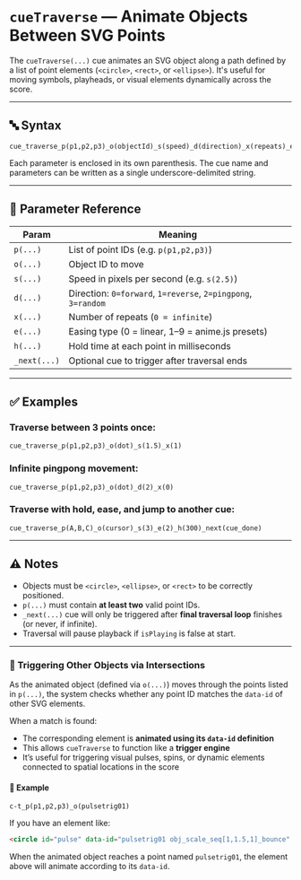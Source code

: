 # `cueTraverse` — Animate Objects Between SVG Points

The `cueTraverse(...)` cue animates an SVG object along a path defined by a list of point elements (`<circle>`, `<rect>`, or `<ellipse>`). It's useful for moving symbols, playheads, or visual elements dynamically across the score.

---

## 🔤 Syntax

```
cue_traverse_p(p1,p2,p3)_o(objectId)_s(speed)_d(direction)_x(repeats)_e(easeType)_h(holdMs)_next(targetCue)
```

Each parameter is enclosed in its own parenthesis. The cue name and parameters can be written as a single underscore-delimited string.

---

## 🧩 Parameter Reference

| Param     | Meaning                                         |
|-----------|--------------------------------------------------|
| `p(...)`  | List of point IDs (e.g. `p(p1,p2,p3)`)           |
| `o(...)`  | Object ID to move                                |
| `s(...)`  | Speed in pixels per second (e.g. `s(2.5)`)       |
| `d(...)`  | Direction: `0=forward`, `1=reverse`, `2=pingpong`, `3=random` |
| `x(...)`  | Number of repeats (`0 = infinite`)               |
| `e(...)`  | Easing type (0 = linear, 1–9 = anime.js presets) |
| `h(...)`  | Hold time at each point in milliseconds          |
| `_next(...)` | Optional cue to trigger after traversal ends  |

---

## ✅ Examples

### Traverse between 3 points once:
```
cue_traverse_p(p1,p2,p3)_o(dot)_s(1.5)_x(1)
```

### Infinite pingpong movement:
```
cue_traverse_p(p1,p2,p3)_o(dot)_d(2)_x(0)
```

### Traverse with hold, ease, and jump to another cue:
```
cue_traverse_p(A,B,C)_o(cursor)_s(3)_e(2)_h(300)_next(cue_done)
```

---

## ⚠️ Notes

- Objects must be `<circle>`, `<ellipse>`, or `<rect>` to be correctly positioned.
- `p(...)` must contain **at least two** valid point IDs.
- `_next(...)` cue will only be triggered after **final traversal loop** finishes (or never, if infinite).
- Traversal will pause playback if `isPlaying` is false at start.

---

### 🎯 Triggering Other Objects via Intersections

As the animated object (defined via `o(...)`) moves through the points listed in `p(...)`, the system checks whether any point ID matches the `data-id` of other SVG elements.

When a match is found:

- The corresponding element is **animated using its `data-id` definition**
- This allows `cueTraverse` to function like a **trigger engine**
- It’s useful for triggering visual pulses, spins, or dynamic elements connected to spatial locations in the score

#### 🧪 Example

```
c-t_p(p1,p2,p3)_o(pulsetrig01)
```

If you have an element like:

```html
<circle id="pulse" data-id="pulsetrig01 obj_scale_seq[1,1.5,1]_bounce" />
```

When the animated object reaches a point named `pulsetrig01`, the element above will animate according to its `data-id`.
